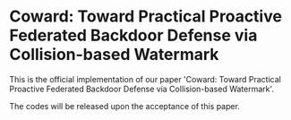 # Coward: Toward Practical Proactive Federated Backdoor Defense via Collision-based Watermark
This is the official implementation of our paper 'Coward: Toward Practical Proactive Federated Backdoor Defense via Collision-based Watermark'.

The codes will be released upon the acceptance of this paper.
